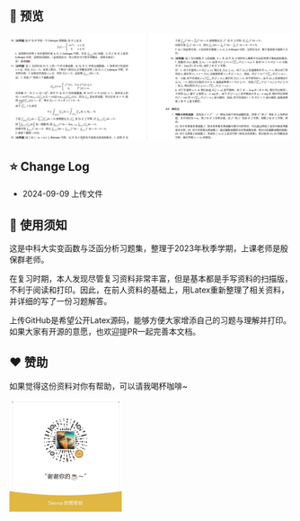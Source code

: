## 📌 预览
<img src="figures/preview.png" alt="支付宝" style="height: auto;">

## :star: Change Log
* 2024-09-09 上传文件

## :sunflower: 使用须知
这是中科大实变函数与泛函分析习题集，整理于2023年秋季学期，上课老师是殷保群老师。

在复习时期，本人发现尽管复习资料非常丰富，但是基本都是手写资料的扫描版，不利于阅读和打印。因此，在前人资料的基础上，用Latex重新整理了相关资料，并详细的写了一份习题解答。

上传GitHub是希望公开Latex源码，能够方便大家增添自己的习题与理解并打印。如果大家有开源的意愿，也欢迎提PR一起完善本文档。

## :heart: 赞助
如果觉得这份资料对你有帮助，可以请我喝杯咖啡~

<img src="figures/wechatpay.jpg" alt="微信" style="width: 200px; height: auto;">